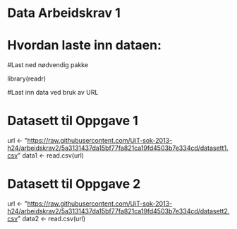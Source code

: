 # Data Arbeidskrav 1

# Hvordan laste inn dataen:

#Last ned nødvendig pakke

library(readr)

#Last inn data ved bruk av URL

# Datasett til Oppgave 1
url <- "https://raw.githubusercontent.com/UiT-sok-2013-h24/arbeidskrav2/5a3131437da15bf77fa821ca19fd4503b7e334cd/datasett1.csv"
data1 <- read.csv(url)

# Datasett til Oppgave 2
url <- "https://raw.githubusercontent.com/UiT-sok-2013-h24/arbeidskrav2/5a3131437da15bf77fa821ca19fd4503b7e334cd/datasett2.csv"
data2 <- read.csv(url)
